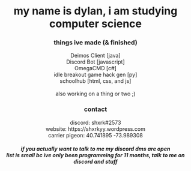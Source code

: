 <div align = "center">

<h1>
my name is dylan, i am studying computer science
</h1>

<h3>things ive made (& finished)</h3>
Deimos Client [java]<br/>
Discord Bot [javascript]<br/>
OmegaCMD [c#]<br/>
idle breakout game hack gen [py]<br/>
schoolhub [html, css, and js]</br>
      <br/>
      also working on a thing or two ;)
<h3>contact</h3>
discord: shxrk#2573<br/>
website: https://shxrkyy.wordpress.com<br/>
carrier pigeon: 40.741895 -73.989308
<h5>if you actually want to talk to me my discord dms are open<br/>
list is small bc ive only been programming for 11 months, talk to me on discord and stuff<br/>

